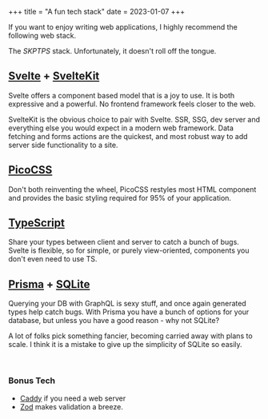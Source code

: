+++
title = "A fun tech stack"
date = 2023-01-07
+++

If you want to enjoy writing web applications, I highly recommend the following web stack.

The *SKPTPS* stack. Unfortunately, it doesn't roll off the tongue.

## [Svelte](https://svelte.dev/) + [SvelteKit](https://kit.svelte.dev/)


Svelte offers a component based model that is a joy to use. It is both expressive and a powerful. No frontend framework feels closer to the web.

SvelteKit is the obvious choice to pair with Svelte. SSR, SSG, dev server and everything else you would expect in a modern web framework. Data fetching and forms actions are the quickest, and most robust way to add server side functionality to a site.

## [PicoCSS](https://picocss.com/)

Don't both reinventing the wheel, PicoCSS restyles most HTML component and provides the basic styling required for 95% of your application.

## [TypeScript](https://www.typescriptlang.org/)

Share your types between client and server to catch a bunch of bugs. Svelte is flexible, so for simple, or purely view-oriented, components you don't even need to use TS.

## [Prisma](https://www.prisma.io/) + [SQLite]()

Querying your DB with GraphQL is sexy stuff, and once again generated types help catch bugs. With Prisma you have a bunch of options for your database, but unless you have a good reason - why not SQLite?

A lot of folks pick something fancier, becoming carried away with plans to scale. I think it is a mistake to give up the simplicity of SQLite so easily.

<br>

### Bonus Tech

- [Caddy](https://www.sqlite.org/index.html) if you need a web server
- [Zod](https://github.com/colinhacks/zod) makes validation a breeze.
